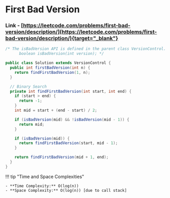 # First Bad Version

### Link - [https://leetcode.com/problems/first-bad-version/description/](https://leetcode.com/problems/first-bad-version/description/){target="_blank"}

```java
/* The isBadVersion API is defined in the parent class VersionControl.
      boolean isBadVersion(int version); */

public class Solution extends VersionControl {
  public int firstBadVersion(int n) {
    return findFirstBadVersion(1, n);
  }

  // Binary Search
  private int findFirstBadVersion(int start, int end) {
    if (start > end) {
      return -1;
    }
    int mid = start + (end - start) / 2;

    if (isBadVersion(mid) && !isBadVersion(mid - 1)) {
      return mid;
    }

    if (isBadVersion(mid)) {
      return findFirstBadVersion(start, mid - 1);
    }

    return findFirstBadVersion(mid + 1, end);
  }
}
```

!!! tip "Time and Space Complexities"

    - **Time Complexity:** O(log(n))
    - **Space Complexity:** O(log(n)) [due to call stack]

